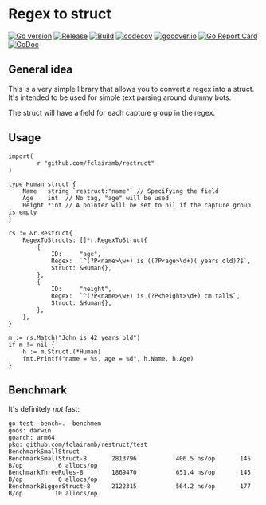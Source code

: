 # Regex to struct

[![Go version](https://img.shields.io/github/go-mod/go-version/fclairamb/restruct)](https://golang.org/doc/devel/release.html)
[![Release](https://img.shields.io/github/v/release/fclairamb/restruct)](https://github.com/fclairamb/restruct/releases/latest)
[![Build](https://github.com/fclairamb/restruct/workflows/Build/badge.svg)](https://github.com/fclairamb/restruct/actions/workflows/build.yml)
[![codecov](https://codecov.io/gh/fclairamb/restruct/branch/main/graph/badge.svg?token=IVeoGgl1rj)](https://codecov.io/gh/fclairamb/restruct)
[![gocover.io](https://gocover.io/_badge/github.com/fclairamb/restruct)](https://gocover.io/github.com/fclairamb/restruct)
[![Go Report Card](https://goreportcard.com/badge/fclairamb/restruct)](https://goreportcard.com/report/fclairamb/restruct)
[![GoDoc](https://godoc.org/github.com/fclairamb/restruct?status.svg)](https://godoc.org/github.com/fclairamb/restruct)

## General idea
This is a very simple library that allows you to convert a regex into a struct. It's intended to be used for simple text parsing around 
dummy bots.

The struct will have a field for each capture group in the regex.

## Usage

```golang
import(
    	r "github.com/fclairamb/restruct"
)

type Human struct {
    Name   string `restruct:"name"` // Specifying the field
    Age    int  // No tag, "age" will be used
    Height *int // A pointer will be set to nil if the capture group is empty
}

rs := &r.Restruct{
    RegexToStructs: []*r.RegexToStruct{
        {
            ID:     "age",
            Regex:  `^(?P<name>\w+) is ((?P<age>\d+)( years old)?$`,
            Struct: &Human{},
        },
        {
            ID:     "height",
            Regex:  `^(?P<name>\w+) is (?P<height>\d+) cm tall$`,
            Struct: &Human{},
        },
    },
}

m := rs.Match("John is 42 years old")
if m != nil {
    h := m.Struct.(*Human)
    fmt.Printf("name = %s, age = %d", h.Name, h.Age)
}
```

## Benchmark
It's definitely _not_ fast:
```text
go test -bench=. -benchmem
goos: darwin
goarch: arm64
pkg: github.com/fclairamb/restruct/test
BenchmarkSmallStruct
BenchmarkSmallStruct-8    	 2813796	       406.5 ns/op	     145 B/op	       6 allocs/op
BenchmarkThreeRules-8     	 1869470	       651.4 ns/op	     145 B/op	       6 allocs/op
BenchmarkBiggerStruct-8   	 2122315	       564.2 ns/op	     177 B/op	      10 allocs/op
```